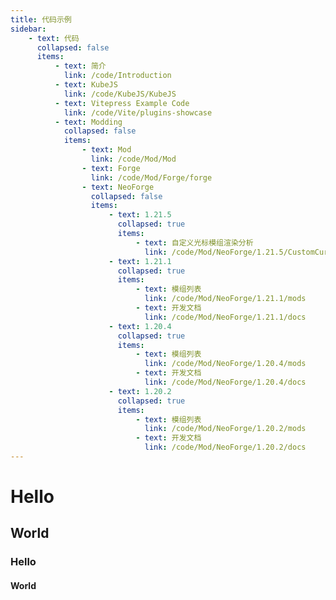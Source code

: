 ```yaml
---
title: 代码示例
sidebar:
    - text: 代码
      collapsed: false
      items:
          - text: 简介
            link: /code/Introduction
          - text: KubeJS
            link: /code/KubeJS/KubeJS
          - text: Vitepress Example Code
            link: /code/Vite/plugins-showcase
          - text: Modding
            collapsed: false
            items:
                - text: Mod
                  link: /code/Mod/Mod
                - text: Forge
                  link: /code/Mod/Forge/forge
                - text: NeoForge
                  collapsed: false
                  items:
                      - text: 1.21.5
                        collapsed: true
                        items:
                            - text: 自定义光标模组渲染分析
                              link: /code/Mod/NeoForge/1.21.5/CustomCursor
                      - text: 1.21.1
                        collapsed: true
                        items:
                            - text: 模组列表
                              link: /code/Mod/NeoForge/1.21.1/mods
                            - text: 开发文档
                              link: /code/Mod/NeoForge/1.21.1/docs
                      - text: 1.20.4
                        collapsed: true
                        items:
                            - text: 模组列表
                              link: /code/Mod/NeoForge/1.20.4/mods
                            - text: 开发文档
                              link: /code/Mod/NeoForge/1.20.4/docs
                      - text: 1.20.2
                        collapsed: true
                        items:
                            - text: 模组列表
                              link: /code/Mod/NeoForge/1.20.2/mods
                            - text: 开发文档
                              link: /code/Mod/NeoForge/1.20.2/docs
---
```



# Hello

## World

### Hello

#### World


